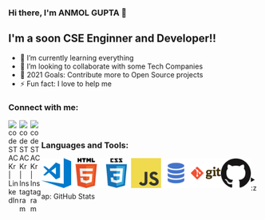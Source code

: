 ### Hi there, I'm ANMOL GUPTA 👋

## I'm a soon CSE Enginner and Developer!!

- 🌱 I’m currently learning everything 
- 👯 I’m looking to collaborate with some Tech Companies
- 🥅 2021 Goals: Contribute more to Open Source projects
- ⚡ Fun fact: I love to help me

### Connect with me:

[<img align="left" alt="codeSTACKr | LinkedIn" width="22px" src="https://cdn.jsdelivr.net/npm/simple-icons@v3/icons/linkedin.svg" />][linkedin]
[<img align="left" alt="codeSTACKr | Instagram" width="22px" src="https://cdn.jsdelivr.net/npm/simple-icons@v3/icons/instagram.svg" />][instagram]
[<img align="left" alt="codeSTACKr | Instagram" width="22px" src="https://cdn.jsdelivr.net/npm/simple-icons@v3/icons/facebook.svg" />][facebook]

<br />

### Languages and Tools:

[<img align="left" alt="Visual Studio Code" width="60px" src="https://raw.githubusercontent.com/github/explore/80688e429a7d4ef2fca1e82350fe8e3517d3494d/topics/visual-studio-code/visual-studio-code.png" />][vscode]
[<img align="left" alt="HTML5" width="60px" src="https://raw.githubusercontent.com/github/explore/80688e429a7d4ef2fca1e82350fe8e3517d3494d/topics/html/html.png" />][html ]
[<img align="left" alt="CSS3" width="60px" src="https://raw.githubusercontent.com/github/explore/80688e429a7d4ef2fca1e82350fe8e3517d3494d/topics/css/css.png" />][css]
[<img align="left" alt="JavaScript" width="60px" src="https://raw.githubusercontent.com/github/explore/80688e429a7d4ef2fca1e82350fe8e3517d3494d/topics/javascript/javascript.png" />][javascript ]
[<img align="left" alt="SQL" width="60px" src="https://raw.githubusercontent.com/github/explore/80688e429a7d4ef2fca1e82350fe8e3517d3494d/topics/sql/sql.png" />][sql ]
[<img align="left" alt="Git" width="60px" src="https://raw.githubusercontent.com/github/explore/80688e429a7d4ef2fca1e82350fe8e3517d3494d/topics/git/git.png" />][git ]
[<img align="left" alt="GitHub" width="60px" src="https://raw.githubusercontent.com/github/explore/78df643247d429f6cc873026c0622819ad797942/topics/github/github.png" />][github ] 

<br />
<br />

<details>
  <summary>:zap: GitHub Stats</summary>

  <img align="left" alt="am-Anmol's GitHub Stats" src="https://github-readme-stats.codestackr.vercel.app/api?username=am-Anmol&show_icons=true&hide_border=true" />

</details>

[instagram]: https://instagram.com/anm0lgupta
[linkedin]: https://www.linkedin.com/in/anmol-gupta-79b8321b2/
[facebook]: https://m.facebook.com/ANM0LGUPTA
[vscode]: https://code.visualstudio.com
[html ]: https://www.w3schools.com/html/
[css ]: https://www.w3schools.com/css/
[javascript ]: https://www.w3schools.com/js/DEFAULT.asp
[sql ]: https://www.w3schools.com/sql/
[git ]: https://git-scm.com/
[github ]: https://github.com/


